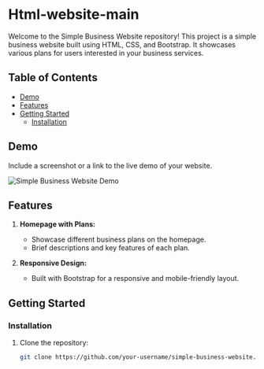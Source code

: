 # Html-website-main

Welcome to the Simple Business Website repository! This project is a simple business website built using HTML, CSS, and Bootstrap. It showcases various plans for users interested in your business services.

## Table of Contents

- [Demo](#demo)
- [Features](#features)
- [Getting Started](#getting-started)
  - [Installation](#installation)


## Demo

Include a screenshot or a link to the live demo of your website.

![Simple Business Website Demo](url/to/your/screenshot.png)

## Features

1. **Homepage with Plans:**
   - Showcase different business plans on the homepage.
   - Brief descriptions and key features of each plan.

2. **Responsive Design:**
   - Built with Bootstrap for a responsive and mobile-friendly layout.

## Getting Started

### Installation

1. Clone the repository:
   ```bash
   git clone https://github.com/your-username/simple-business-website.git
